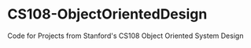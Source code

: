 CS108-ObjectOrientedDesign
==========================

Code for Projects from Stanford's CS108 Object Oriented System Design
